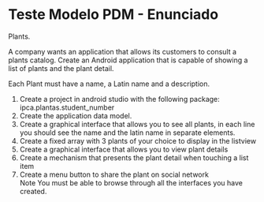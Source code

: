 # Teste Modelo PDM - Enunciado
Plants.

A company wants an application that allows its customers to consult a plants catalog. Create an Android application that is capable of showing a list of plants and the plant detail.

Each Plant must have a name, a Latin name and a description.  
1. Create a project in android studio with the following package: ipca.plantas.student_number  
2. Create the application data model.  
3. Create a graphical interface that allows you to see all plants, in each line you should see the name and the latin name in separate elements.
4. Create a fixed array with 3 plants of your choice to display in the listview  
5. Create a graphical interface that allows you to view plant details  
6. Create a mechanism that presents the plant detail when touching a list item  
7. Create a menu button to share the plant on social network  
Note You must be able to browse through all the interfaces you have created.




